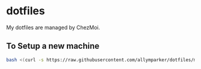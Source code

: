 # dotfiles

My dotfiles are managed by ChezMoi.

## To Setup a new machine

```bash
bash <(curl -s https://raw.githubusercontent.com/allymparker/dotfiles/main/init.sh)    
```